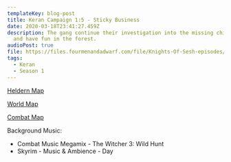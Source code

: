 ```yaml
---
templateKey: blog-post
title: Keran Campaign 1:5 - Sticky Business
date: 2020-03-18T23:41:27.459Z
description: The gang continue their investigation into the missing children,
  and have fun in the forest.
audioPost: true
file: https://files.fourmenandadwarf.com/file/Knights-Of-Sesh-episodes/Season_1/Keran-5.mp3
tags:
  - Keran
  - Season 1
---
```

[Heldern Map](https://files.fourmenandadwarf.com/file/Knights-Of-Sesh-episodes/Season_1/images/Heldern.jpeg)

[World Map](https://files.fourmenandadwarf.com/file/Knights-Of-Sesh-episodes/Season_1/images/World+map.jpeg)

[Combat Map](https://files.fourmenandadwarf.com/file/Knights-Of-Sesh-episodes/Season_1/images/Forest.jpeg)

Background Music:
* Combat Music Megamix - The Witcher 3: Wild Hunt
* Skyrim - Music & Ambience - Day
